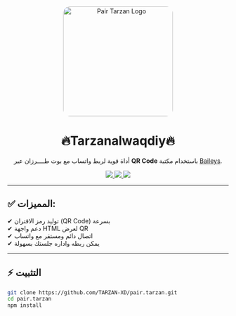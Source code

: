 <div align="center">
  <img src="https://b.top4top.io/p_3489wk62d0.jpg" alt="Pair Tarzan Logo" width="250" style="border-radius:15px;"/>
  <h1>🔥Tarzanalwaqdiy🔥</h1>
  <p>
    أداة قوية لربط واتساب مع بوت طــــرزان عبر <b>QR Code</b> باستخدام مكتبة 
    <a href="https://github.com/WhiskeySockets/Baileys">Baileys</a>.
  </p>

  <a href="https://github.com/TARZAN-XD/pair.tarzan/stargazers">
    <img src="https://img.shields.io/github/stars/TARZAN-XD/pair.tarzan?color=yellow&style=for-the-badge"/>
  </a>
  <a href="https://github.com/TARZAN-XD/pair.tarzan/fork">
    <img src="https://img.shields.io/github/forks/TARZAN-XD/pair.tarzan?color=orange&style=for-the-badge"/>
  </a>
  <a href="https://github.com/TARZAN-XD">
    <img src="https://img.shields.io/badge/Author-TarzanXD-blue?style=for-the-badge"/>
  </a>
</div>

---

## ✅ المميزات:
✔ توليد رمز الاقتران (QR Code) بسرعة  
✔ دعم واجهة HTML لعرض QR  
✔ اتصال دائم ومستقر مع واتساب  
✔ يمكن ربطه واداره جلستك بسهولة  

---

## ⚡ التثبيت
```bash
git clone https://github.com/TARZAN-XD/pair.tarzan.git
cd pair.tarzan
npm install
